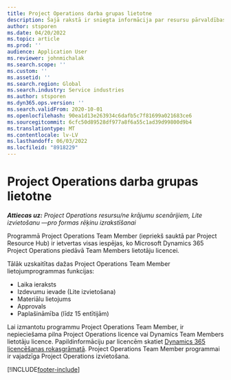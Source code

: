 ```yaml
---
title: Project Operations darba grupas lietotne
description: Šajā rakstā ir sniegta informācija par resursu pārvaldības iespējām Microsoft Dynamics 365 Project Operations darba grupas lietotnē Project Operations.
author: stsporen
ms.date: 04/20/2022
ms.topic: article
ms.prod: ''
audience: Application User
ms.reviewer: johnmichalak
ms.search.scope: ''
ms.custom: ''
ms.assetid: ''
ms.search.region: Global
ms.search.industry: Service industries
ms.author: stsporen
ms.dyn365.ops.version: ''
ms.search.validFrom: 2020-10-01
ms.openlocfilehash: 90ea1d13e263934c6dafb5c7f81699a021683ce6
ms.sourcegitcommit: 6cfc50d89528df977a8f6a55c1ad39d99800d9b4
ms.translationtype: MT
ms.contentlocale: lv-LV
ms.lasthandoff: 06/03/2022
ms.locfileid: "8918229"
---
```

# <a name="project-operations-team-member-app"></a>Project Operations darba grupas lietotne

_**Attiecas uz:** Project Operations resursu/ne krājumu scenārijiem, Lite izvietošanu —pro formas rēķinu izrakstīšanai_

Programmā Project Operations Team Member (iepriekš sauktā par Project Resource Hub) ir ietvertas visas iespējas, ko Microsoft Dynamics 365 Project Operations piedāvā Team Members lietotāju licencei.

Tālāk uzskaitītas dažas Project Operations Team Member lietojumprogrammas funkcijas:

- Laika ieraksts
- Izdevumu ievade (Lite izvietošana)
- Materiālu lietojums
- Approvals
- Paplašināmība (līdz 15 entītijām)

Lai izmantotu programmu Project Operations Team Member, ir nepieciešama pilna Project Operations licence vai Dynamics Team Members lietotāju licence. Papildinformāciju par licencēm skatiet [Dynamics 365 licencēšanas rokasgrāmatā](https://go.microsoft.com/fwlink/?LinkId=866544&clcid=0x409). Project Operations Team Member programmai ir vajadzīga Project Operations izvietošana.

[!INCLUDE[footer-include](../includes/footer-banner.md)]
